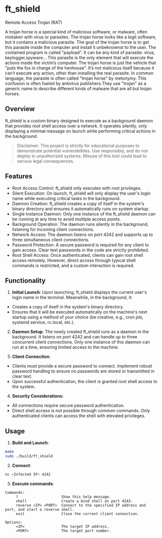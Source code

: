 # ft_shield
Remote Access Trojan (RAT)

A trojan horse is a special kind of malicious software, or malware, often mistaken with
virus or parasites. The trojan horse looks like a legit software, but it contains a malicious
parasite. The goal of the trojan horse is to get this parasite inside the computer and
install it unbeknownst to the user.
The contained program is called "payload". It can be any kind of parasite: virus,
keylogger,spyware... This parasite is the only element that will execute the actions
inside the victim’s computer. The trojan horse is just the vehicle that "puts the fox in
charge of the henhouse". It’s not malicious itself because it can’t execute any action,
other than installing the real parasite.
In common language, the parasite is often called "trojan horse" by metonymy. This
confusion is often fueled by antivirus publishers.They use "trojan" as a generic name to
describe different kinds of malware that are all but trojan horses.

## Overview

ft_shield is a custom binary designed to execute as a background daemon that provides root shell access over a network. It operates silently, only displaying a minimal message on launch while performing critical actions in the background.

> Disclaimer: This project is strictly for educational purposes to demonstrate potential vulnerabilities. Use responsibly, and do not deploy in unauthorized systems. Misuse of this tool could lead to serious legal consequences.

## Features

- Root Access Control: ft_shield only executes with root privileges.
- Silent Execution: On launch, ft_shield will only display the user's login name while executing critical tasks in the background.
- Daemon Creation: ft_shield creates a copy of itself in the system's binary directory and ensures it automatically runs on system startup.
- Single Instance Daemon: Only one instance of the ft_shield daemon can be running at any time to avoid multiple access points.
- Background Operation: The daemon runs silently in the background, listening for incoming client connections.
- Network Access: The daemon listens on port 4242 and supports up to three simultaneous client connections.
- Password Protection: A secure password is required for any client to gain access. Clear text passwords in the code are strictly prohibited.
- Root Shell Access: Once authenticated, clients can gain root shell access remotely. However, direct access through typical shell commands is restricted, and a custom interaction is required.

## Functionality

1. **Initial Launch**: Upon launching, ft_shield displays the current user's login name in the terminal. Meanwhile, in the background, it:
  - Creates a copy of itself in the system's binary directory.
  - Ensures that it will be executed automatically on the machine's next startup using a method of your choice (be creative, e.g., cron job, systemd service, rc.local, etc.).

2. **Daemon Setup**:
        The newly created ft_shield runs as a daemon in the background.
        It listens on port 4242 and can handle up to three concurrent client connections.
        Only one instance of this daemon can run at a time, ensuring limited access to the machine.

3. **Client Connection**:
  - Clients must provide a secure password to connect. Implement robust password handling to ensure no passwords are stored or transmitted in clear text.
  - Upon successful authentication, the client is granted root shell access to the system.

4. **Security Considerations**:
  - All connections require secure password authentication.
  - Direct shell access is not possible through common commands. Only authenticated clients can access the shell with elevated privileges.

## Usage

1. **Build and Launch**:

```bash
make
sudo ./build/ft_shield
```

2. **Connect**:
```bash
nc <Infected IP> 4242
```

3. **Execute commands**:

```
Commands:
     ?                    Show this help message.
     shell                Create a bind shell on port 4243.
     reverse <IP> <PORT>  Connect to the specified IP address and port, and start a reverse shell.
     exit                 Close the current client connection.

Options:
     <IP>                 The target IP address.
     <PORT>               The target port number.
```
